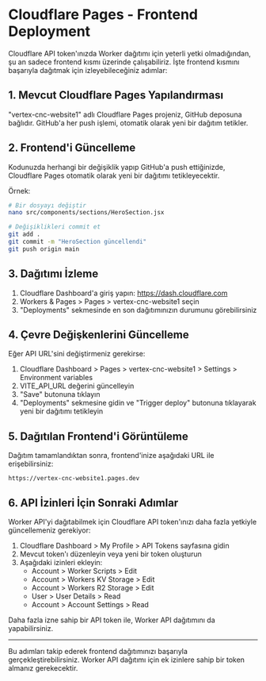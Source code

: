 # Cloudflare Pages - Frontend Deployment

Cloudflare API token'ınızda Worker dağıtımı için yeterli yetki olmadığından, şu an sadece frontend kısmı üzerinde çalışabiliriz. İşte frontend kısmını başarıyla dağıtmak için izleyebileceğiniz adımlar:

## 1. Mevcut Cloudflare Pages Yapılandırması

"vertex-cnc-website1" adlı Cloudflare Pages projeniz, GitHub deposuna bağlıdır. GitHub'a her push işlemi, otomatik olarak yeni bir dağıtım tetikler.

## 2. Frontend'i Güncelleme

Kodunuzda herhangi bir değişiklik yapıp GitHub'a push ettiğinizde, Cloudflare Pages otomatik olarak yeni bir dağıtımı tetikleyecektir.

Örnek:
```bash
# Bir dosyayı değiştir
nano src/components/sections/HeroSection.jsx

# Değişiklikleri commit et
git add .
git commit -m "HeroSection güncellendi"
git push origin main
```

## 3. Dağıtımı İzleme

1. Cloudflare Dashboard'a giriş yapın: https://dash.cloudflare.com
2. Workers & Pages > Pages > vertex-cnc-website1 seçin
3. "Deployments" sekmesinde en son dağıtımınızın durumunu görebilirsiniz

## 4. Çevre Değişkenlerini Güncelleme

Eğer API URL'sini değiştirmeniz gerekirse:

1. Cloudflare Dashboard > Pages > vertex-cnc-website1 > Settings > Environment variables
2. VITE_API_URL değerini güncelleyin
3. "Save" butonuna tıklayın
4. "Deployments" sekmesine gidin ve "Trigger deploy" butonuna tıklayarak yeni bir dağıtımı tetikleyin

## 5. Dağıtılan Frontend'i Görüntüleme

Dağıtım tamamlandıktan sonra, frontend'inize aşağıdaki URL ile erişebilirsiniz:
```
https://vertex-cnc-website1.pages.dev
```

## 6. API İzinleri İçin Sonraki Adımlar

Worker API'yi dağıtabilmek için Cloudflare API token'ınızı daha fazla yetkiyle güncellemeniz gerekiyor:

1. Cloudflare Dashboard > My Profile > API Tokens sayfasına gidin
2. Mevcut token'ı düzenleyin veya yeni bir token oluşturun
3. Aşağıdaki izinleri ekleyin:
   - Account > Worker Scripts > Edit
   - Account > Workers KV Storage > Edit
   - Account > Workers R2 Storage > Edit
   - User > User Details > Read
   - Account > Account Settings > Read

Daha fazla izne sahip bir API token ile, Worker API dağıtımını da yapabilirsiniz.

---

Bu adımları takip ederek frontend dağıtımınızı başarıyla gerçekleştirebilirsiniz. Worker API dağıtımı için ek izinlere sahip bir token almanız gerekecektir.
